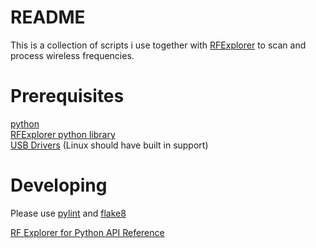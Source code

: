 # README

This is a collection of scripts i use together with [RFExplorer](http://j3.rf-explorer.com/)
to scan and process wireless frequencies.

# Prerequisites

[python](https://www.python.org/)  
[RFExplorer python library](https://github.com/RFExplorer/RFExplorer-for-Python)  
[USB Drivers](http://j3.rf-explorer.com/downloads) (Linux should have built in support)

# Developing

Please use [pylint](https://pylint.pycqa.org/en/latest/) and [flake8](https://flake8.pycqa.org/en/latest/)

[RF Explorer for Python API Reference](https://j3.rf-explorer.com/pythonAPI/annotated.html)

